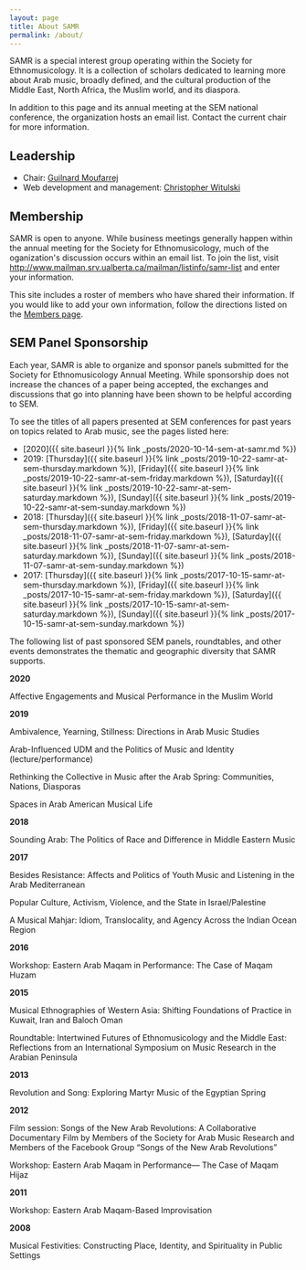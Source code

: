 ```yaml
---
layout: page
title: About SAMR
permalink: /about/
---
```


SAMR is a special interest group operating within the Society for Ethnomusicology. It is a collection of scholars dedicated to learning more about Arab music, broadly defined, and the cultural production of the Middle East, North Africa, the Muslim world, and its diaspora.

In addition to this page and its annual meeting at the SEM national conference, the organization hosts an email list. Contact the current chair for more information.

## Leadership

* Chair: [Guilnard Moufarrej](mailto:guilnard.moufarrej@gmail.com)
* Web development and management: [Christopher Witulski](mailto:cwituls@bgsu.edu)

## Membership

SAMR is open to anyone. While business meetings generally happen within the annual meeting for the Society for Ethnomusicology, much of the oganization's discussion occurs within an email list. To join the list, visit <http://www.mailman.srv.ualberta.ca/mailman/listinfo/samr-list> and enter your information.

This site includes a roster of members who have shared their information. If you would like to add your own information, follow the directions listed on the [Members page](/members/).

## SEM Panel Sponsorship

Each year, SAMR is able to organize and sponsor panels submitted for the Society for Ethnomusicology Annual Meeting. While sponsorship does not increase the chances of a paper being accepted, the exchanges and discussions that go into planning have been shown to be helpful according to SEM.

To see the titles of all papers presented at SEM conferences for past years on topics related to Arab music, see the pages listed here: 

* [2020]({{ site.baseurl }}{% link _posts/2020-10-14-sem-at-samr.md %})
* 2019: [Thursday]({{ site.baseurl }}{% link _posts/2019-10-22-samr-at-sem-thursday.markdown %}), [Friday]({{ site.baseurl }}{% link _posts/2019-10-22-samr-at-sem-friday.markdown %}), [Saturday]({{ site.baseurl }}{% link _posts/2019-10-22-samr-at-sem-saturday.markdown %}), [Sunday]({{ site.baseurl }}{% link _posts/2019-10-22-samr-at-sem-sunday.markdown %})
* 2018: [Thursday]({{ site.baseurl }}{% link _posts/2018-11-07-samr-at-sem-thursday.markdown %}), [Friday]({{ site.baseurl }}{% link _posts/2018-11-07-samr-at-sem-friday.markdown %}), [Saturday]({{ site.baseurl }}{% link _posts/2018-11-07-samr-at-sem-saturday.markdown %}), [Sunday]({{ site.baseurl }}{% link _posts/2018-11-07-samr-at-sem-sunday.markdown %})
* 2017: [Thursday]({{ site.baseurl }}{% link _posts/2017-10-15-samr-at-sem-thursday.markdown %}), [Friday]({{ site.baseurl }}{% link _posts/2017-10-15-samr-at-sem-friday.markdown %}), [Saturday]({{ site.baseurl }}{% link _posts/2017-10-15-samr-at-sem-saturday.markdown %}), [Sunday]({{ site.baseurl }}{% link _posts/2017-10-15-samr-at-sem-sunday.markdown %})

The following list of past sponsored SEM panels, roundtables, and other events demonstrates the thematic and geographic diversity that SAMR supports.

**2020**

Affective Engagements and Musical Performance in the Muslim World

**2019**

Ambivalence, Yearning, Stillness: Directions in Arab Music Studies

Arab-Influenced UDM and the Politics of Music and Identity (lecture/performance)

Rethinking the Collective in Music after the Arab Spring: Communities, Nations, Diasporas

Spaces in Arab American Musical Life

**2018**

Sounding Arab: The Politics of Race and Difference in Middle Eastern Music

**2017**

Besides Resistance: Affects and Politics of Youth Music and Listening in the Arab Mediterranean

Popular Culture, Activism, Violence, and the State in Israel/Palestine

A Musical Mahjar: Idiom, Translocality, and Agency Across the Indian Ocean Region

**2016**

Workshop: Eastern Arab Maqam in Performance: The Case of Maqam Huzam

**2015**

Musical Ethnographies of Western Asia: Shifting Foundations of Practice in Kuwait, Iran and Baloch Oman

Roundtable: Intertwined Futures of Ethnomusicology and the Middle East: Reflections from an International Symposium on Music Research in the Arabian Peninsula

**2013**

Revolution and Song: Exploring Martyr Music of the Egyptian Spring

**2012**

Film session: Songs of the New Arab Revolutions: A Collaborative Documentary Film by Members of the Society for Arab Music Research and Members of the Facebook Group “Songs of the New Arab Revolutions”

Workshop: Eastern Arab Maqam in Performance— The Case of Maqam Hijaz

**2011**

Workshop: Eastern Arab Maqam-Based Improvisation

**2008**

Musical Festivities: Constructing Place, Identity, and Spirituality in Public Settings

